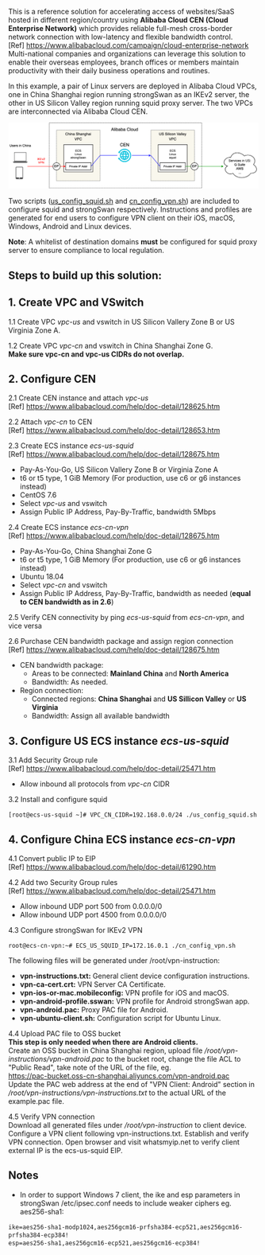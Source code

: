 This is a reference solution for accelerating access of websites/SaaS hosted in different region/country using **Alibaba Cloud CEN (Cloud Enterprise Network)** which provides reliable full-mesh cross-border network connection with low-latency and flexible bandwidth control.  
[Ref] https://www.alibabacloud.com/campaign/cloud-enterprise-network  
Multi-national companies and organizations can leverage this solution to enable their overseas employees, branch offices or members maintain productivity with their daily business operations and routines.

In this example, a pair of Linux servers are deployed in Alibaba Cloud VPCs, one in China Shanghai region running strongSwan as an IKEv2 server, the other in US Silicon Valley region running squid proxy server. The two VPCs are interconnected via Alibaba Cloud CEN.  

<img alt="Architecture diagram" src="https://github.com/drzwang/cen-cross-border-acceleration/raw/master/ikev2_cen_squid.png">

Two scripts ([us_config_squid.sh](https://github.com/drzwang/cen-cross-border-acceleration/blob/master/us_config_squid.sh) and [cn_config_vpn.sh](https://github.com/drzwang/cen-cross-border-acceleration/blob/master/cn_config_vpn.sh)) are included to configure squid and strongSwan respectively. Instructions and profiles are generated for end users to configure VPN client on their iOS, macOS, Windows, Android and Linux devices.

**Note**: A whitelist of destination domains **must** be configured for squid proxy server to ensure compliance to local regulation.

## Steps to build up this solution:

## 1. Create VPC and VSwitch  

1.1 Create VPC *vpc-us* and vswitch in US Silicon Vallery Zone B or US Virginia Zone A.  

1.2 Create VPC *vpc-cn* and vswitch in China Shanghai Zone G.  
**Make sure vpc-cn and vpc-us CIDRs do not overlap.**  

## 2. Configure CEN  

2.1 Create CEN instance and attach *vpc-us*  
[Ref] https://www.alibabacloud.com/help/doc-detail/128625.htm  

2.2 Attach *vpc-cn* to CEN  
[Ref] https://www.alibabacloud.com/help/doc-detail/128653.htm  

2.3 Create ECS instance *ecs-us-squid*  
[Ref] https://www.alibabacloud.com/help/doc-detail/128675.htm  
- Pay-As-You-Go, US Silicon Vallery Zone B or Virginia Zone A
- t6 or t5 type, 1 GiB Memory (For production, use c6 or g6 instances instead)
- CentOS 7.6
- Select *vpc-us* and vswitch
- Assign Public IP Address, Pay-By-Traffic, bandwidth 5Mbps  

2.4 Create ECS instance *ecs-cn-vpn*  
[Ref] https://www.alibabacloud.com/help/doc-detail/128675.htm  
- Pay-As-You-Go, China Shanghai Zone G
- t6 or t5 type, 1 GiB Memory (For production, use c6 or g6 instances instead)
- Ubuntu 18.04
- Select *vpc-cn* and vswitch
- Assign Public IP Address, Pay-By-Traffic, bandwidth as needed (**equal to CEN bandwidth as in 2.6**)  

2.5 Verify CEN connectivity by ping *ecs-us-squid* from *ecs-cn-vpn*, and vice versa  

2.6 Purchase CEN bandwidth package and assign region connection  
[Ref] https://www.alibabacloud.com/help/doc-detail/128675.htm  
- CEN bandwidth package:  
  - Areas to be connected: **Mainland China** and **North America**
  - Bandwidth: As needed.
- Region connection:
  - Connected regions: **China Shanghai** and **US Sillicon Valley** or **US Virginia**
  - Bandwidth: Assign all available bandwidth  

## 3. Configure US ECS instance *ecs-us-squid*

3.1 Add Security Group rule  
[Ref] https://www.alibabacloud.com/help/doc-detail/25471.htm  
- Allow inbound all protocols from *vpc-cn* CIDR  

3.2 Install and configure squid  
```
[root@ecs-us-squid ~]# VPC_CN_CIDR=192.168.0.0/24 ./us_config_squid.sh
```

## 4. Configure China ECS instance *ecs-cn-vpn*

4.1 Convert public IP to EIP  
[Ref] https://www.alibabacloud.com/help/doc-detail/61290.htm

4.2 Add two Security Group rules  
[Ref] https://www.alibabacloud.com/help/doc-detail/25471.htm
- Allow inbound UDP port 500 from 0.0.0.0/0
- Allow inbound UDP port 4500 from 0.0.0.0/0

4.3 Configure strongSwan for IKEv2 VPN  
```
root@ecs-cn-vpn:~# ECS_US_SQUID_IP=172.16.0.1 ./cn_config_vpn.sh
```
The following files will be generated under /root/vpn-instruction:
- **vpn-instructions.txt:** General client device configuration instructions.
- **vpn-ca-cert.crt:** VPN Server CA Certificate. 
- **vpn-ios-or-mac.mobileconfig:** VPN profile for iOS and macOS.
- **vpn-android-profile.sswan:** VPN profile for Android strongSwan app.
- **vpn-android.pac:** Proxy PAC file for Android.
- **vpn-ubuntu-client.sh:** Configuration script for Ubuntu Linux.

4.4 Upload PAC file to OSS bucket  
**This step is only needed when there are Android clients.**  
Create an OSS bucket in China Shanghai region, upload file */root/vpn-instructions/vpn-android.pac* to the bucket root, change the file ACL to "Public Read", take note of the URL of the file, eg.  
https://pac-bucket.oss-cn-shanghai.aliyuncs.com/vpn-android.pac  
Update the PAC web address at the end of "VPN Client: Android" section in */root/vpn-instructions/vpn-instructions.txt* to the actual URL of the example.pac file.

4.5 Verify VPN connection  
Download all generated files under */root/vpn-instruction* to client device. Configure a VPN client following vpn-instructions.txt.   Establish and verify VPN connection. Open browser and visit whatsmyip.net to verify client external IP is the ecs-us-squid EIP.

## Notes
- In order to support Windows 7 client, the ike and esp parameters in strongSwan /etc/ipsec.conf needs to include weaker ciphers eg. aes256-sha1:
```
ike=aes256-sha1-modp1024,aes256gcm16-prfsha384-ecp521,aes256gcm16-prfsha384-ecp384!
esp=aes256-sha1,aes256gcm16-ecp521,aes256gcm16-ecp384!
```
